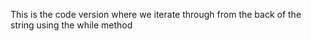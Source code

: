 This is the code version where we iterate through from the back of the string using the while method
